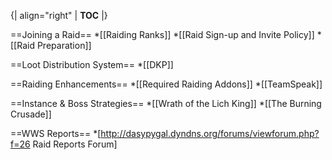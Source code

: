 {| align="right"
  | __TOC__
  |}

==Joining a Raid==
*[[Raiding Ranks]]
*[[Raid Sign-up and Invite Policy]]
*[[Raid Preparation]]

==Loot Distribution System==
*[[DKP]]

==Raiding Enhancements==
*[[Required Raiding Addons]]
*[[TeamSpeak]]


==Instance & Boss Strategies==
*[[Wrath of the Lich King]]
*[[The Burning Crusade]]

==WWS Reports==
*[http://dasypygal.dyndns.org/forums/viewforum.php?f=26 Raid Reports Forum]